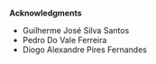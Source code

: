 **Acknowledgments**

- Guilherme José Silva Santos
- Pedro Do Vale Ferreira
- Diogo Alexandre Pires Fernandes
